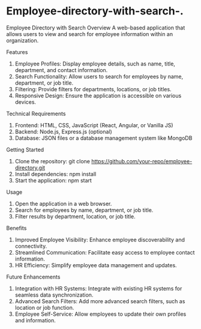 # Employee-directory-with-search-.
Employee Directory with Search
Overview
A web-based application that allows users to view and search for employee information within an organization.

Features
1. Employee Profiles: Display employee details, such as name, title, department, and contact information.
2. Search Functionality: Allow users to search for employees by name, department, or job title.
3. Filtering: Provide filters for departments, locations, or job titles.
4. Responsive Design: Ensure the application is accessible on various devices.

Technical Requirements
1. Frontend: HTML, CSS, JavaScript (React, Angular, or Vanilla JS)
2. Backend: Node.js, Express.js (optional)
3. Database: JSON files or a database management system like MongoDB

Getting Started
1. Clone the repository: git clone https://github.com/your-repo/employee-directory.git
2. Install dependencies: npm install
3. Start the application: npm start

Usage
1. Open the application in a web browser.
2. Search for employees by name, department, or job title.
3. Filter results by department, location, or job title.

Benefits
1. Improved Employee Visibility: Enhance employee discoverability and connectivity.
2. Streamlined Communication: Facilitate easy access to employee contact information.
3. HR Efficiency: Simplify employee data management and updates.

Future Enhancements
1. Integration with HR Systems: Integrate with existing HR systems for seamless data synchronization.
2. Advanced Search Filters: Add more advanced search filters, such as location or job function.
3. Employee Self-Service: Allow employees to update their own profiles and information.
